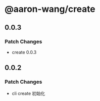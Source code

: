 # @aaron-wang/create

## 0.0.3

### Patch Changes

- create 0.0.3

## 0.0.2

### Patch Changes

- cli create 初始化
